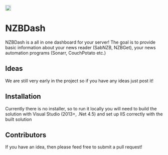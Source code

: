 <a href="https://ci.appveyor.com/project/tidusjar/NZBDash"><image src="https://ci.appveyor.com/api/projects/status/github/tidusjar/NZBDash?branch=SettingsPage&svg=true" height="18"></a>


# NZBDash

NZBDash is a all in one dashboard for your server! 
The goal is to provide basic information about your news reader (SabNZB, NZBGet), your news automation programs (Sonarr, CouchPotato etc.)

## Ideas

We are still very early in the project so if you have any ideas just post it!

## Installation

Currently there is no installer, so to run it locally you will need to build the solution with Visual Studio (2013+, .Net 4.5) and set up IIS correctly with the built solution

## Contributors

If you have an idea, then please feed free to submit a pull request!

